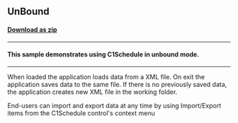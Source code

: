 ## UnBound
#### [Download as zip](https://grapecity.github.io/DownGit/#/home?url=https://github.com/GrapeCity/ComponentOne-WinForms-Samples/tree/master/NetFramework\Schedule\CS\UnBound)
____
#### This sample demonstrates using C1Schedule in unbound mode.
____
When loaded the application loads data from a  XML file. On exit the application saves data to the same file. If there is no previously saved data, the application creates new XML file in the working folder. 

End-users can import and export data at any time by using Import/Export items from the C1Schedule control's context menu 







